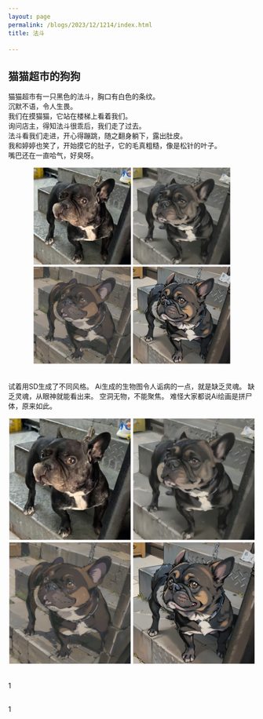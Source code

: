 ```yaml
---
layout: page
permalink: /blogs/2023/12/1214/index.html
title: 法斗 

---
```


## 猫猫超市的狗狗
猫猫超市有一只黑色的法斗，胸口有白色的条纹。<br>
沉默不语，令人生畏。<br>
我们在摸猫猫，它站在楼梯上看着我们。<br>
询问店主，得知法斗很乖后，我们走了过去。<br>
法斗看我们走进，开心得蹦跳，随之翻身躺下，露出肚皮。<br>
我和婷婷也笑了，开始摸它的肚子，它的毛真粗糙，像是松针的叶子。<br>
嘴巴还在一直哈气，好臭呀。<br>
<p align="center">
<img src= "/blogs/2023/12/法斗2.jpg" width="80%">
</p><br>
试着用SD生成了不同风格。  
Ai生成的生物图令人诟病的一点，就是缺乏灵魂。  
缺乏灵魂，从眼神就能看出来。  
空洞无物，不能聚焦。  
难怪大家都说Ai绘画是拼尸体，原来如此。  


![插入图片说明](/blogs/2023/12/法斗2.jpg "这是图片的标题")
<br>

<br>1

<br>1
